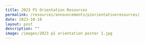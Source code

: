 ```yaml
---
title: 2023 P1 Orientation Resources
permalink: /resources/announcements/p1orientationresources/
date: 2023-10-18
layout: post
description: ""
image: /images/2023 p1 orientation poster 1.jpg
---
```

